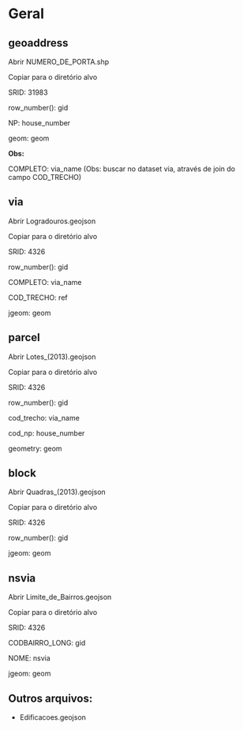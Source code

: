# Geral

## geoaddress

Abrir NUMERO_DE_PORTA.shp

Copiar para o diretório alvo

SRID: 31983

row_number(): gid

NP: house_number

geom: geom

**Obs:**

COMPLETO: via_name (Obs: buscar no dataset via, através de join do campo COD_TRECHO)



## via

Abrir Logradouros.geojson

Copiar para o diretório alvo

SRID: 4326

row_number(): gid

COMPLETO: via_name

COD_TRECHO: ref

jgeom: geom



## parcel

Abrir Lotes_(2013).geojson

Copiar para o diretório alvo

SRID: 4326

row_number(): gid

cod_trecho: via_name

cod_np: house_number

geometry: geom



## block

Abrir Quadras_(2013).geojson

Copiar para o diretório alvo

SRID: 4326

row_number(): gid

jgeom: geom



## nsvia

Abrir Limite_de_Bairros.geojson

Copiar para o diretório alvo

SRID: 4326

CODBAIRRO_LONG: gid

NOME: nsvia

jgeom: geom



## Outros arquivos:

- Edificacoes.geojson
